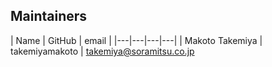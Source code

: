 ## Maintainers

| Name | GitHub | email |
|---|---|---|---|
| Makoto Takemiya | takemiyamakoto | takemiya@soramitsu.co.jp
